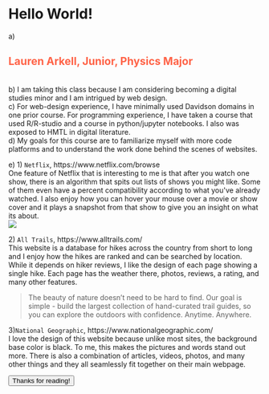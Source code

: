 # Hello World!

<p> a) <h2 style="color:Tomato;">Lauren Arkell, Junior, Physics Major</h2> <br>
b) I am taking this class because I am considering becoming a digital studies minor and I am intrigued by web design. <br>
c) For web-design experience, I have minimally used Davidson domains in one prior course. For programming experience, I have taken a course that used R/R-studio and a course in python/jupyter notebooks. I also was exposed to HMTL in digital literature. <br>
d) My goals for this course are to familiarize myself with more code platforms and to understand the work done behind the scenes of websites. </p>
<p> e) 1) <code>Netflix</code>, https://www.netflix.com/browse <br>
One feature of Netflix that is interesting to me is that after you watch one show, there is an algorithm that spits out lists of shows you might like. Some of them even have a percent compatibility according to what you've already watched.
I also enjoy how you can hover your mouse over a movie or show cover and it plays a snapshot from that show to give you an insight on what its about.<br>
<img
  src="https://bsmedia.business-standard.com/_media/bs/img/article/2016-01/07/full/1452156079-9512.jpg"> </p>
<p> 2) <code>All Trails</code>, https://www.alltrails.com/ <br>
This website is a database for hikes across the country from short to long and I enjoy how the hikes are ranked and can be searched by location.
While it depends on hiker reviews, I like the design of each page showing a single hike. Each page has the weather there, photos, reviews, a rating, and many other features.<br>
<blockquote cite="https://www.alltrails.com/">
The beauty of nature doesn’t need to be hard to find. Our goal is simple - build the largest collection of hand-curated trail guides, so you can explore the outdoors with confidence. Anytime. Anywhere.
</blockquote> </p>

<p> 3)<code>National Geographic</code>, https://www.nationalgeographic.com/ <br>
I love the design of this website because unlike most sites, the background base color is black. To me, this makes the pictures and words stand out more.
There is also a combination of articles, videos, photos, and many other things and they all seamlessly fit together on their main webpage. </p>
<button type="button">Thanks for reading!</button>
